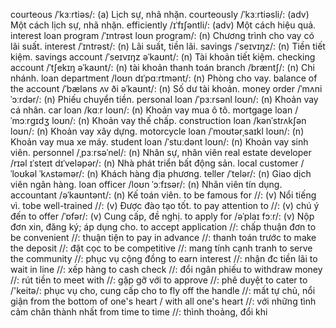 courteous /ˈkɜːrtiəs/: (a) Lịch sự, nhã nhặn.
courteously /ˈkɜːrtiəsli/: (adv) Một cách lịch sự, nhã nhặn.
efficiently /ɪˈfɪʃəntli/: (adv) Một cách hiệu quả.
interest loan program /ˈɪntrəst loʊn  program/: (n) Chương trình cho vay có lãi suất.
interest /ˈɪntrəst/: (n) Lãi suất, tiền lãi.
savings /ˈseɪvɪŋz/: (n) Tiền tiết kiệm.
savings account /ˈseɪvɪŋz əˈkaʊnt/: (n) Tài khoản tiết kiệm.
checking account /ˈtʃekɪŋ əˈkaʊnt/: (n) tài khoản thanh toán
branch /bræntʃ/: (n) Chi nhánh.
loan department /loʊn dɪˈpɑːrtmənt/: (n) Phòng cho vay.
balance of the account  /ˈbæləns ʌv ði əˈkaʊnt/: (n) Số dư tài khoản.
money order /ˈmʌni ˈɔːrdər/: (n) Phiếu chuyển tiền.
personal loan /ˈpɜːrsənl loʊn/: (n) Khoản vay cá nhân.
car loan /kɑːr loʊn/: (n) Khoản vay mua ô tô.
mortgage loan /ˈmɔːrɡɪdʒ loʊn/: (n) Khoản vay thế chấp.
construction loan /kənˈstrʌkʃən loʊn/: (n) Khoản vay xây dựng.
motorcycle loan /ˈmoʊtərˌsaɪkl loʊn/: (n) Khoản vay mua xe máy.
student loan /ˈstuːdənt loʊn/: (n) Khoản vay sinh viên.
personnel /ˌpɜːrsəˈnel/: (n) Nhân sự, nhân viên
real estate developer /rɪəl ɪˈsteɪt dɪˈveləpər/: (n) Nhà phát triển bất động sản.
local customer /ˈloʊkəl ˈkʌstəmər/: (n) Khách hàng địa phương.
teller /ˈtelər/: (n) Giao dịch viên ngân hàng.
loan officer /loʊn ˈɔːfɪsər/: (n) Nhân viên tín dụng.
accountant /əˈkaʊntənt/: (n) Kế toán viên.
to be famous for //: (v) Nổi tiếng vì.
tobe well-trained //: (v) Được đào tạo tốt.
to pay attention to //: (v) chú ý đến
to offer /ˈɒfər/: (v) Cung cấp, đề nghị.
to apply for /əˈplaɪ fɔːr/: (v) Nộp đơn xin, đăng ký; áp dụng cho.
to accept application //: chấp thuận đơn
to be convenient //: thuận tiện
to pay in advance //: thanh toán trước
to make the deposit //: đặt cọc
to be competitive //: mang tính cạnh tranh
to serve the community //: phục vụ cộng đồng
to earn interest //: nhận đc tiền lãi
to wait in line //: xếp hàng
to cash check //: đổi ngân phiếu
to withdraw money //: rút tiền
to meet with //: gặp gỡ với
to approve //: phê duyệt
to cater to /'keitə/: phục vụ cho, cung cấp cho
to fly off the handle //: mất tự chủ, nổi giận
from the bottom of one's heart / with all one's heart //: với những tình cảm chân thành nhất
from time to time //: thình thoảng, đổi khi 